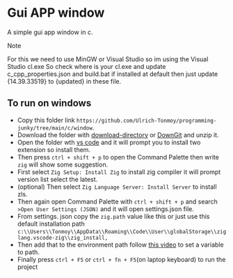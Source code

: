 # Gui APP window

A simple gui app window in c.

> [!Note]
> For this we need to use MinGW or Visual Studio so im using the Visual Studio cl.exe
> So check where is your cl.exe and update c_cpp_properties.json and build.bat
> if installed at default then just update {14.39.33519} to {updated} in these file.

## To run on windows

- Copy this folder link `https://github.com/Ulrich-Tonmoy/programming-junky/tree/main/c/window`.
- Download the folder with [download-directory](https://download-directory.github.io/) or [DownGit](https://minhaskamal.github.io/DownGit) and unzip it.
- Open the folder wth [vs code](https://code.visualstudio.com/download) and it will prompt you to install two extension so install them.
- Then press `ctrl + shift + p` to open the Command Palette then write `zig` will show some suggestion.
- First select `Zig Setup: Install Zig` to install zig compiler it will prompt version list select the latest.
- (optional) Then select `Zig Language Server: Install Server` to install zls.
- Then again open Command Palette with `ctrl + shift + p` and search `>Open User Settings (JSON)` and it will open settings.json file.
- From settings. json copy the `zig.path` value like this or just use this default installation path `c:\\Users\\Tonmoy\\AppData\\Roaming\\Code\\User\\globalStorage\\ziglang.vscode-zig\\zig_install,`
- Then add that to the environment path follow [this video](https://youtu.be/BJYNPs_rCJg) to set a variable to path.
- Finally press `ctrl + F5` or `ctrl + fn + F5`(on laptop keyboard) to run the project
